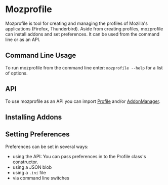 # Mozprofile

Mozprofile is tool for creating and managing the profiles of Mozilla's
applications (Firefox, Thunderbird). Aside from creating profiles,
mozprofile can install addons and set preferences.  It can be used
from the command line or as an API.

## Command Line Usage

To run mozprofile from the command line enter:
`mozprofile --help` for a list of options.

## API

To use mozprofile as an API you can import
[Profile](https://github.com/mozautomation/mozmill/tree/master/mozprofile/mozprofile/profile.py)
and/or
[AddonManager](https://github.com/mozautomation/mozmill/tree/master/mozprofile/mozprofile/addons.py). 

## Installing Addons

## Setting Preferences

Preferences can be set in several ways:

- using the API: You can pass preferences in to the Profile class's
  constructor.
- using a JSON blob
- using a `.ini` file
- via command line switches
